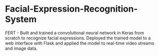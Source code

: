# Facial-Expression-Recognition-System
FERT - Built and trained a convolutional neural network in Keras from scratch to recognize facial expressions. Deployed the trained model to a web interface with Flask and applied the model to real-time video streams and image data.
